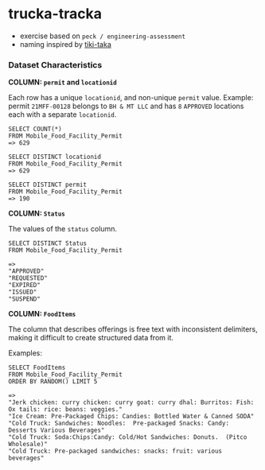 # trucka-tracka
- exercise based on `peck / engineering-assessment`
- naming inspired by [tiki-taka](https://en.wikipedia.org/wiki/Tiki-taka)

### Dataset Characteristics

**COLUMN: `permit` and `locationid`**

Each row has a unique `locationid`, and non-unique `permit` value. Example: permit `21MFF-00128` belongs to `BH & MT LLC` and has `8` `APPROVED` locations each with a separate `locationid`. 
```
SELECT COUNT(*) 
FROM Mobile_Food_Facility_Permit
=> 629
```

```
SELECT DISTINCT locationid 
FROM Mobile_Food_Facility_Permit
=> 629
```

```
SELECT DISTINCT permit 
FROM Mobile_Food_Facility_Permit
=> 190
```

**COLUMN: `Status`** 

The values of the `status` column. 
```
SELECT DISTINCT Status 
FROM Mobile_Food_Facility_Permit

=>
"APPROVED"
"REQUESTED"
"EXPIRED"
"ISSUED"
"SUSPEND"
```

**COLUMN: `FoodItems`** 

The column that describes offerings is free text with inconsistent delimiters, making it difficult to create structured data from it.

Examples:
```
SELECT FoodItems 
FROM Mobile_Food_Facility_Permit 
ORDER BY RANDOM() LIMIT 5

=>
"Jerk chicken: curry chicken: curry goat: curry dhal: Burritos: Fish: Ox tails: rice: beans: veggies."
"Ice Cream: Pre-Packaged Chips: Candies: Bottled Water & Canned SODA"
"Cold Truck: Sandwiches: Noodles:  Pre-packaged Snacks: Candy: Desserts Various Beverages"
"Cold Truck: Soda:Chips:Candy: Cold/Hot Sandwiches: Donuts.  (Pitco Wholesale)"
"Cold Truck: Pre-packaged sandwiches: snacks: fruit: various beverages"
```

